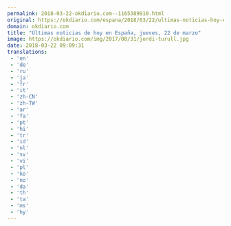 ```yaml
---
permalink: 2018-03-22-okdiario.com--1165389910.html
original: https://okdiario.com/espana/2018/03/22/ultimas-noticias-hoy-espana-jueves-22-marzo-2002284
domain: okdiario.com
title: "Últimas noticias de hoy en España, jueves, 22 de marzo"
image: https://okdiario.com/img/2017/08/31/jordi-turull.jpg
date: 2018-03-22 09:09:31
translations: 
 - 'en'
 - 'de'
 - 'ru'
 - 'ja'
 - 'fr'
 - 'it'
 - 'zh-CN'
 - 'zh-TW'
 - 'ar'
 - 'fa'
 - 'pt'
 - 'hi'
 - 'tr'
 - 'id'
 - 'nl'
 - 'sv'
 - 'vi'
 - 'pl'
 - 'ko'
 - 'no'
 - 'da'
 - 'th'
 - 'ta'
 - 'ms'
 - 'hy'
---
```


